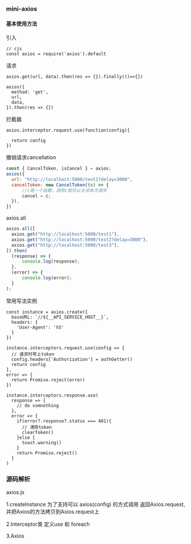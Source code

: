### mini-axios

#### 基本使用方法
引入
```
// cjs
const axios = require('axios').default
```


请求
```
axios.get(url, data).then(res => {}).finally(()=>{})

axios({
  method: 'get',
  url,
  data,
}).then(res => {})
```

拦截器
```
axios.interceptor.request.use(function(config){

  return config
})
```

撤销请求cancellation
```js
const { CancelToken, isCancel } = axios;
axios({
  url: "http://localhost:5000/test1?delay=3000",
  cancelToken: new CancelToken((c) => {
      //c是一个函数，调用c就可以关闭本次请求
      cancel = c;
  }),
})
```

axios.all
```js
axios.all([
  axios.get("http://localhost:5000/test1"),
  axios.get("http://localhost:5000/test2?delay=3000"),
  axios.get("http://localhost:5000/test3"),
]).then(
  (response) => {
      console.log(response);
  },
  (error) => {
      console.log(error);
  }
);

```

常用写法实例
```
const instance = axios.create({
  baseURL: `//${__API_SERVICE_HOST__}`,
  headers: {
    'User-Agent': 'h5'
  }
})

instance.interceptors.request.use(config => {
  // 请求时带上token
  config.headers['Authorization'] = authGetter()
  return config
},
error => {
  return Promise.reject(error)
})

instance.interceptors.response.use(
  response => {
    // do somnething
  },
  error => {
    if(error?.response?.status === 401){
      // 清除token
      clearToken()
    }else {
      toast.warning()
    }
    return Promise.reject()
  }
)

```


### 源码解析

axios.js

1.createInstance
为了支持可以 axios(config) 的方式调用
返回Axios.request, 并把Axios的方法拷贝到Axios.request上

2.Interceptor类
定义use 和 foreach

3.Axios






